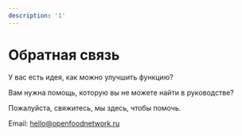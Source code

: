 ```yaml
---
description: '1'
---
```


# Обратная связь

У вас есть идея, как можно улучшить функцию?

Вам нужна помощь, которую вы не можете найти в руководстве?

Пожалуйста, свяжитесь, мы здесь, чтобы помочь.

Email: hello@openfoodnetwork.ru

